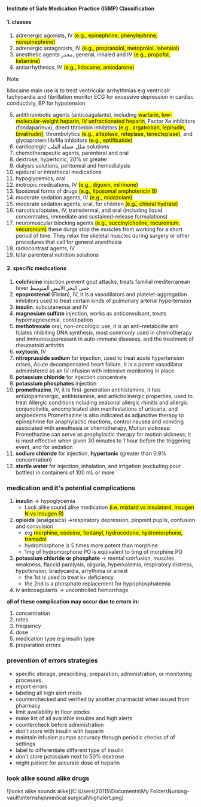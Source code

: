 #### Institute of Safe Medication Practice (ISMP) Classification

#### 1. classes

1. adrenergic agonists, IV <mark>(e.g., epinephrine, phenylephrine, norepinephrine)</mark>
2. adrenergic antagonists, IV <mark>(e.g., propranolol, metoprolol, labetalol)</mark>
3. anesthetic agents مخدر, general, inhaled and IV <mark>(e.g., propofol, ketamine)</mark>
4. antiarrhythmics, IV <mark>(e.g., lidocaine, amiodarone)</mark>
> [!NOTE]
> lidocaine main use is to treat ventricular arrhythmias e:g ventricalr tachycardia and fibrillation
> monitor ECG for excessive depression in cardiac conductiviy, BP for hypotension
5. antithrombotic agents (anticoagulants), including <mark>warfarin, low-molecular-weight heparin, IV unfractionated heparin</mark>, Factor Xa inhibitors </mark>(fondaparinux)</mark>, direct thrombin inhibitors <mark>(e.g., argatroban, lepirudin, bivalirudin)</mark>, thrombolytics <mark>(e.g., alteplase, reteplase, tenecteplase)</mark>, and glycoprotein IIb/IIIa inhibitors <mark>(e.g., eptifibatide)</mark>
6. cardioplegic شلل عضلة القلب solutions 
7. chemotherapeutic agents, parenteral and oral
8. dextrose, hypertonic, 20% or greater
9. dialysis solutions, peritoneal and hemodialysis
10. epidural or intrathecal medications
11. hypoglycemics, oral
12. inotropic medications, IV <mark>(e.g., digoxin, milrinone)</mark>
13. liposomal forms of drugs <mark>(e.g., liposomal amphotericin B)</mark>
14. moderate sedation agents, IV <mark>(e.g., midazolam)</mark>
15. moderate sedation agents, oral, for children <mark>(e.g., chloral hydrate)</mark>
16. narcotics/opiates, IV, transdermal, and oral (including liquid concentrates, immediate and sustained-release formulations)
17. neuromuscular blocking agents <mark>(e.g., succinylcholine, rocuronium, vecuronium)</mark> these durgs stop the muscles from working for a short period of time. They relax the skeletal muscles during surgery or other procedures that call for general anesthesia
18. radiocontrast agents, IV
19. total parenteral nutrition solutions

#### 2. specific medications

1. **colchicine** injection prevent gout attacks, treats familial mediterranean fever حمى البحر الابيض المتوسط 
2. **epoprostenol** (Flolan), IV, it is a vasodilators and platelet-aggregation inhibitors used to treat certain kinds of pulmonary arterial hypertension
3. **insulin**, subcutaneous and IV
4. **magnesium sulfate** injection, works as anticonvulsant, treats hypomagnesemia, constipation
5. **methotrexate** oral, non-oncologic use, it is an anti-metabolite anti folates nhibiting DNA synthesis, most commonly used in chemotherapy and immunosuppressant in auto-immune diseases, and the treatment of rheumatoid arthritis
6. **oxytocin**, IV
7. **nitroprusside sodium** for injection, used to treat acute hypertension crises, Acute decompensated heart failure, It is a potent vasodilator administered as an IV infusion with intensive monitoring in place
8. **potassium chloride** for injection concentrate
9. **potassium phosphates** injection
10. **promethazine**, IV, it is first-generation antihistamine, it has antidopaminergic, antihistamine, and anticholinergic properties, used to treat Allergic conditions ncluding seasonal allergic rhinitis and allergic conjunctivitis, uncomplicated skin manifestations of urticaria, and angioedema.Promethazine is also indicated as adjunctive therapy to epinephrine for anaphylactic reactions, control nausea and vomiting associated with anesthesia or chemotherapy, Motion sickness: Promethazine can serve as prophylactic therapy for motion sickness; it is most effective when given 30 minutes to 1 hour before the triggering event, and for sedation
11. **sodium chloride** for injection, **hypertonic** (greater than 0.9% concentration)
12. **sterile water** for injection, inhalation, and irrigation (excluding pour bottles) in containers of 100 mL or more

### medication and it's potential complications

1. **insulin** -> hypoglycemia
	 - Look alike sound alike medication <mark>​(i.e. mixtard vs insulatard, Insugen N vs Insugen R)​</mark>
2. **opioids** (analgesics) ->respiratory depression, pinpoint pupils, confusion and convulsion
	- e:g <mark>morphine, codeine, fentanyl, hydrocodone, hydromorphone, tramadol</mark>
	- hydromorphone is 5 times more potent than morphine
	- 1mg of hydromorphone PO is equivalent to 5mg of morphine PO
3.  **potassium chloride or phosphate** -> mental confusion, muscles weakness, flaccid paralysis, oliguria, hyperkalemia, respiratory distress, hypotension, bradycardia, arrythmia or arrest
	- the 1st is used to treat k+ deficiency
	- the 2nd is a phosphate replacement for hypophosphatemia
4. iv anticoagulants -> uncontrolled hemorrhage

**all of these complication may occur due to errors in:**
1. concentration
2. rates 
3. frequency
4. dose
5. medication type e:g insulin type
6. preparation errors


### prevention of errors strategies

- specific storage, prescribing, preparation, administration, or monitoring processes.
- report errors
- labeling all high alert meds
- counterchecked and verified by another pharmacist when issued from pharmacy
- limit availability in floor stocks
- make list of all available insulins and high alerts
- countercheck before administration
- don't store with insulin with heparin
- maintain infusion pumps accuracy through periodic checks of of settings
- label to differentiate different type of insulin
- don't store potassium next to 50% dextrose
- wight patient for accurate dose of heparin

### look alike sound alike drugs

![looks alike sounds alike](C:\Users\20115\Documents\My Folder\Nursing-vault\internship\medical surgical\highalert.png)